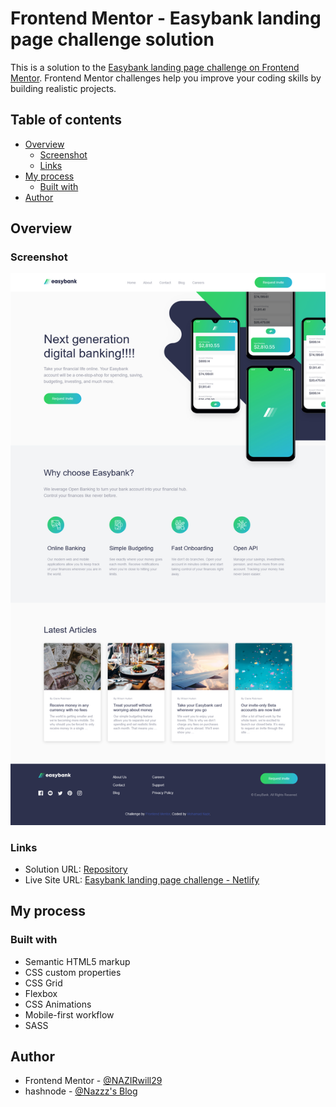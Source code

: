 # Frontend Mentor - Easybank landing page challenge solution

This is a solution to the [Easybank landing page challenge on Frontend Mentor](https://www.frontendmentor.io/solutions/sunnyside-agency-landing-page-sass-SJ6JwLBm5). Frontend Mentor challenges help you improve your coding skills by building realistic projects.

## Table of contents

- [Overview](#overview)
  - [Screenshot](#screenshot)
  - [Links](#links)
- [My process](#my-process)
  - [Built with](#built-with)
- [Author](#author)

## Overview

### Screenshot

![Screenshot Easybank landing page](./screenshots/screenshot.png)

### Links

- Solution URL: [Repository](https://github.com/NAZIRwill29/landing-page/tree/main/sunnyside-agency-landing-page)
- Live Site URL: [Easybank landing page challenge - Netlify](https://landing-page-mdnazir.netlify.app/sunnyside-agency-landing-page/index.html)

## My process

### Built with

- Semantic HTML5 markup
- CSS custom properties
- CSS Grid
- Flexbox
- CSS Animations
- Mobile-first workflow
- SASS

## Author

- Frontend Mentor - [@NAZIRwill29](https://www.frontendmentor.io/profile/NAZIRwill29)
- hashnode - [@Nazzz's Blog](https://mdnazir.hashnode.dev/)
